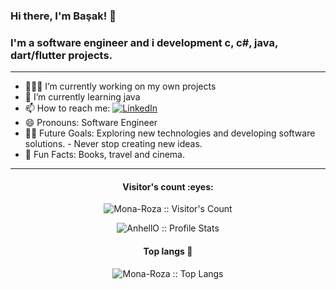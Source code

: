 ### Hi there, I'm Başak! 👋   

### I'm a software engineer and i development c, c#, java, dart/flutter projects.   

--- 
- 👩🏻‍💻 I’m currently working on my own projects
- 🌱 I’m currently learning java 
- 📫 How to reach me:    <a href="https://www.linkedin.com/in/basaknisanivgen-a87939202/" target="_blank"><img alt="LinkedIn" src="https://img.shields.io/badge/LinkedIn-@basak-nisan-blue?style=flat&logo=linkedin"></a>
- 😄 Pronouns: Software Engineer
- 💪🏼 Future Goals: Exploring new technologies and developing software solutions. - Never stop creating new ideas.
- 🌸 Fun Facts: Books, travel and cinema.  
---
<h4 align="center">Visitor's count :eyes:</h4>
<p align="center"><img src="https://profile-counter.glitch.me/{Mona-Roza}/count.svg" alt="Mona-Roza :: Visitor's Count" /></p>

<p align="center"><img src="https://github-readme-stats.vercel.app/api?username=Mona-Roza&show_icons=true&theme=radical" alt="AnhellO :: Profile Stats" /></p>

<h4 align="center">Top langs 🔮</h4>
<p align="center"><img src="https://github-readme-stats.vercel.app/api/top-langs/?username=Mona-Roza&layout=compact" alt="Mona-Roza :: Top Langs" /></p>

	  
 
  </tbody>
</table>

